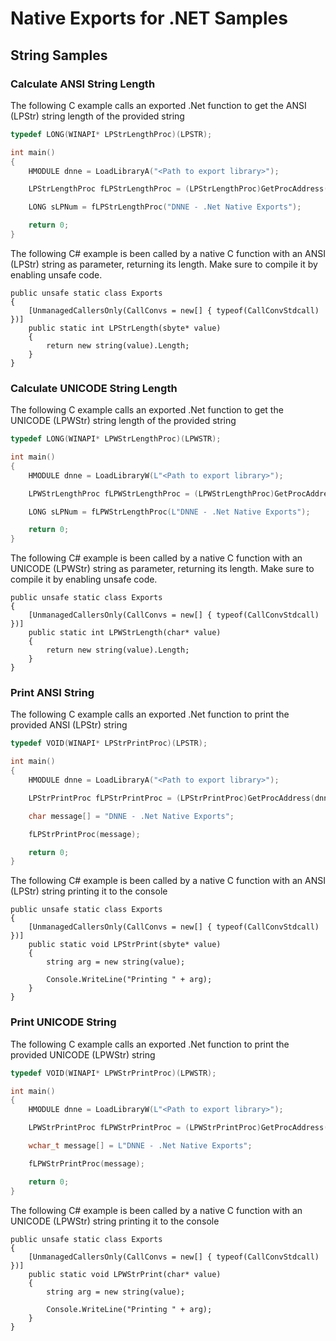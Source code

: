 # Native Exports for .NET Samples

## String Samples

### Calculate ANSI String Length

The following C example calls an exported .Net function to get the ANSI (LPStr) string length of the provided string

```C
typedef LONG(WINAPI* LPStrLengthProc)(LPSTR);

int main()
{
	HMODULE dnne = LoadLibraryA("<Path to export library>");

	LPStrLengthProc fLPStrLengthProc = (LPStrLengthProc)GetProcAddress(dnne, "LPStrLength");

	LONG sLPNum = fLPStrLengthProc("DNNE - .Net Native Exports");

	return 0;
}
```

The following C# example is been called by a native C function with an ANSI (LPStr) string as parameter, returning its length. Make sure to compile it by enabling unsafe code.

```CSharp
public unsafe static class Exports
{
    [UnmanagedCallersOnly(CallConvs = new[] { typeof(CallConvStdcall) })]
    public static int LPStrLength(sbyte* value)
    {
        return new string(value).Length;
    }
}
```

### Calculate UNICODE String Length

The following C example calls an exported .Net function to get the UNICODE (LPWStr) string length of the provided string

```C
typedef LONG(WINAPI* LPWStrLengthProc)(LPWSTR);

int main()
{
	HMODULE dnne = LoadLibraryW(L"<Path to export library>");

	LPWStrLengthProc fLPWStrLengthProc = (LPWStrLengthProc)GetProcAddress(dnne, "LPWStrLength");

	LONG sLPNum = fLPWStrLengthProc(L"DNNE - .Net Native Exports");

	return 0;
}
```

The following C# example is been called by a native C function with an UNICODE (LPWStr) string as parameter, returning its length. Make sure to compile it by enabling unsafe code.

```CSharp
public unsafe static class Exports
{
    [UnmanagedCallersOnly(CallConvs = new[] { typeof(CallConvStdcall) })]
    public static int LPWStrLength(char* value)
    {
        return new string(value).Length;
    }
}
```

### Print ANSI String

The following C example calls an exported .Net function to print the provided ANSI (LPStr) string

```C
typedef VOID(WINAPI* LPStrPrintProc)(LPSTR);

int main()
{
	HMODULE dnne = LoadLibraryA("<Path to export library>");

	LPStrPrintProc fLPStrPrintProc = (LPStrPrintProc)GetProcAddress(dnne, "LPStrPrint");

    char message[] = "DNNE - .Net Native Exports";

	fLPStrPrintProc(message);

	return 0;
}
```

The following C# example is been called by a native C function with an ANSI (LPStr) string printing it to the console

```CSharp
public unsafe static class Exports
{
    [UnmanagedCallersOnly(CallConvs = new[] { typeof(CallConvStdcall) })]
    public static void LPStrPrint(sbyte* value)
    {
        string arg = new string(value);

        Console.WriteLine("Printing " + arg);
    }
}
```

### Print UNICODE String

The following C example calls an exported .Net function to print the provided UNICODE (LPWStr) string

```C
typedef VOID(WINAPI* LPWStrPrintProc)(LPWSTR);

int main()
{
	HMODULE dnne = LoadLibraryW(L"<Path to export library>");

	LPWStrPrintProc fLPWStrPrintProc = (LPWStrPrintProc)GetProcAddress(dnne, "LPWStrPrint");

    wchar_t message[] = L"DNNE - .Net Native Exports";

	fLPWStrPrintProc(message);

	return 0;
}
```

The following C# example is been called by a native C function with an UNICODE (LPWStr) string printing it to the console

```CSharp
public unsafe static class Exports
{
    [UnmanagedCallersOnly(CallConvs = new[] { typeof(CallConvStdcall) })]
    public static void LPWStrPrint(char* value)
    {
        string arg = new string(value);

        Console.WriteLine("Printing " + arg);
    }
}
```